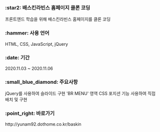 <h3>:star2: 배스킨라빈스 홈페이지 클론 코딩</h3>
프론트엔드 학습을 위해 배스킨라빈스 홈페이지를 클론 코딩

<h3>:hammer: 사용 언어</h3>
HTML, CSS, JavaScript, jQuery

<h3>:date: 기간</h3>
2020.11.03 ~ 2020.11.06

<h3>:small_blue_diamond: 주요사항</h3>
jQuery를 사용하여 슬라이드 구현
'BR MENU' 영역 CSS 포지션 기능 사용하여 직접 배치 및 구현

<h3>:point_right: 바로가기</h3>
http://yunam92.dothome.co.kr/baskin
